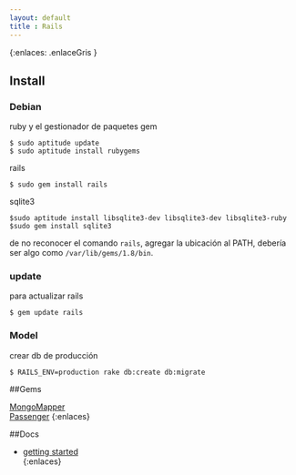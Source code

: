 ```yaml
--- 
layout: default
title : Rails
---
```

{:enlaces: .enlaceGris }  
## Install 

### Debian

ruby y el gestionador de paquetes gem  

	$ sudo aptitude update 
	$ sudo aptitude install rubygems   

rails 

	$ sudo gem install rails

sqlite3

	$sudo aptitude install libsqlite3-dev libsqlite3-dev libsqlite3-ruby
	$sudo gem install sqlite3 

de no reconocer el comando `rails`, agregar la ubicación al PATH, debería ser algo como `/var/lib/gems/1.8/bin`.  

### update 

para actualizar rails

	$ gem update rails

### Model 

crear db de producción

	$ RAILS_ENV=production rake db:create db:migrate

##Gems 

[MongoMapper](/wiki/rails/mongomapper.html)  
[Passenger](/wiki/rails/passenger.html)
{:enlaces}

##Docs

* [getting started](http://guides.rubyonrails.org/getting_started.html)  
{:enlaces}

